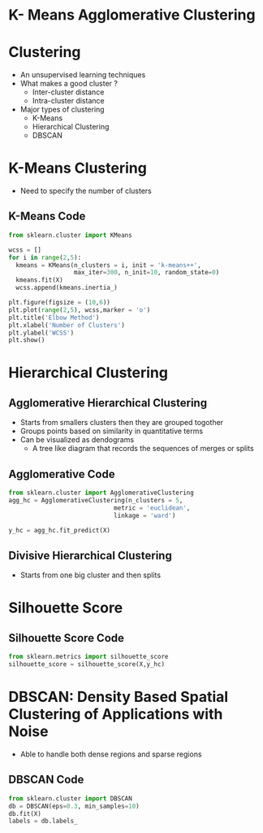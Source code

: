 # K- Means Agglomerative Clustering

# Clustering
- An unsupervised learning techniques
- What makes a good cluster ?
    - Inter-cluster distance
    - Intra-cluster distance
- Major types of clustering
    - K-Means
    - Hierarchical Clustering
    - DBSCAN

# K-Means Clustering
- Need to specify the number of clusters
## K-Means Code
```python
from sklearn.cluster import KMeans

wcss = []
for i in range(2,5):
  kmeans = KMeans(n_clusters = i, init = 'k-means++',
                  max_iter=300, n_init=10, random_state=0)
  kmeans.fit(X)
  wcss.append(kmeans.inertia_)

plt.figure(figsize = (10,6))
plt.plot(range(2,5), wcss,marker = 'o')
plt.title('Elbow Method')
plt.xlabel('Number of Clusters')
plt.ylabel('WCSS')
plt.show()

```
# Hierarchical Clustering
## Agglomerative Hierarchical Clustering
- Starts from smallers clusters then they are grouped togother
- Groups points based on similarity in quantitative terms
- Can be visualized as dendograms
    - A tree like diagram that records the sequences of merges or splits

## Agglomerative Code
```python
from sklearn.cluster import AgglomerativeClustering
agg_hc = AgglomerativeClustering(n_clusters = 5,
                             metric = 'euclidean',
                             linkage = 'ward')

y_hc = agg_hc.fit_predict(X)
```
    
## Divisive Hierarchical Clustering
- Starts from one big cluster and then splits


# Silhouette Score
## Silhouette Score Code
```python
from sklearn.metrics import silhouette_score
silhouette_score = silhouette_score(X,y_hc)
```


# DBSCAN: Density Based Spatial Clustering of Applications with Noise
- Able to handle both dense regions and sparse regions

## DBSCAN Code
```python
from sklearn.cluster import DBSCAN
db = DBSCAN(eps=0.3, min_samples=10)
db.fit(X)
labels = db.labels_
```